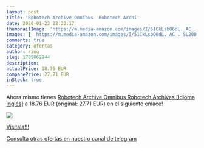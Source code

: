 ```yaml
---
layout: post
title: 'Robotech Archive Omnibus  Robotech Archi'
date: 2020-01-23 22:33:17
thumbnailImage: 'https://m.media-amazon.com/images/I/51CkLsbO6dL._AC_._SL200_.jpg'
images: [ 'https://m.media-amazon.com/images/I/51CkLsbO6dL._AC_._SL200_.jpg' ]
comments: true
category: ofertas
author: ring
slug: 1785862944
description:
actualPrice: 18.76 EUR
comparePrice: 27.71 EUR
inStock: true
---
```


Ahora mismo tienes [Robotech Archive Omnibus  Robotech Archives  [Idioma Inglés]](https://www.amazon.com/dp/1785862944/?tag=redken08-20) a 18.76 EUR (original: 27.71 EUR) en el siguiente enlace!

[![](https://m.media-amazon.com/images/I/51CkLsbO6dL._AC_._SL200_.jpg)](https://www.amazon.com/dp/1785862944/?tag=redken08-20)

[Visítala!!!](https://www.amazon.com/dp/1785862944/?tag=redken08-20)

[Consulta otras ofertas en nuestro canal de telegram](https://t.me/s/ofertas25)
